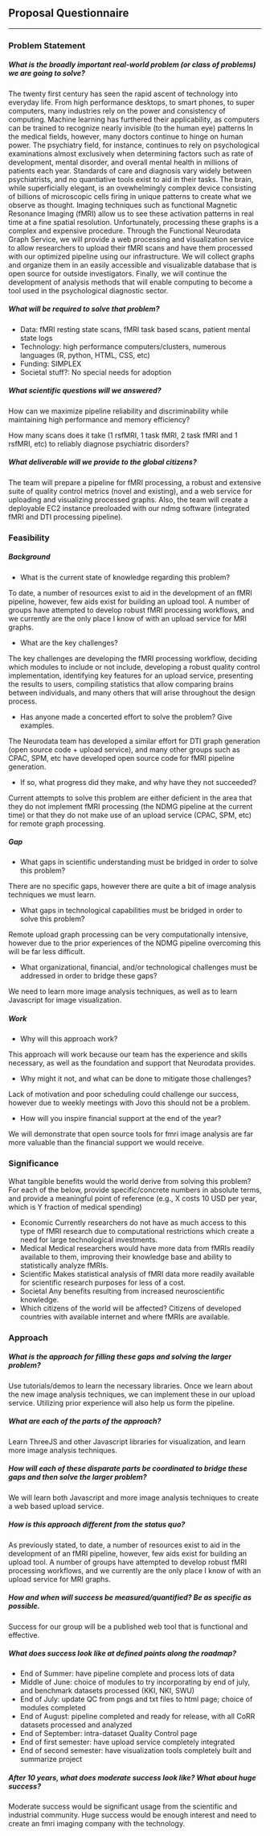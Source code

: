 ## Proposal Questionnaire
_______________________________________________________

### Problem Statement

##### What is the broadly important real-world problem (or class of problems) we are going to solve?

The twenty first century has seen the rapid ascent of technology into everyday life. From high performance desktops, to smart phones, to super computers, many industries rely on the power and consistency of computing. Machine learning has furthered their applicability, as computers can be trained to recognize nearly invisible (to the human eye) patterns  In the medical fields, however, many doctors continue to hinge on human power. The psychiatry field, for instance, continues to rely on psychological examinations almost exclusively when determining factors such as rate of development, mental disorder, and overall mental health in millions of patients each year. Standards of care and diagnosis vary widely between psychiatrists, and no quantiative tools exist to aid in their tasks. The brain, while superficially elegant, is an ovewhelmingly complex device consisting of billions of microscopic cells firing in unique patterns to create what we observe as thought. Imaging techniques such as functional Magnetic Resonance Imaging (fMRI) allow us to see these activation patterns in real time at a fine spatial resolution. Unfortunately, processing these graphs is a complex and expensive procedure. Through the Functional Neurodata Graph Service, we will provide a web processing and visualization service to allow researchers to upload their fMRI scans and have them processed with our optimized pipeline using our infrastructure. We will collect graphs and organize them in an easily accessible and visualizable database that is open source for outside investigators. Finally, we will continue the development of analysis methods that will enable computing to become a tool used in the psychological diagnostic sector. 

##### What will be required to solve that problem?

- Data: fMRI resting state scans, fMRI task based scans, patient mental state logs
- Technology: high performance computers/clusters, numerous languages (R, python, HTML, CSS, etc)
- Funding: SIMPLEX
- Societal stuff?: No special needs for adoption

##### What scientific questions will we answered?

How can we maximize pipeline reliability and discriminability while maintaining high performance and memory efficiency?

How many scans does it take (1 rsfMRI, 1 task fMRI, 2 task fMRI and 1 rsfMRI, etc) to reliably diagnose psychiatric disorders?

##### What deliverable will we provide to the global citizens?

The team will prepare a pipeline for fMRI processing, a robust and extensive suite of quality control metrics (novel and existing), and a web service for uploading and visualizing processed graphs. Also, the team will create a deployable EC2 instance preoloaded with our ndmg software (integrated fMRI and DTI processing pipeline).

### Feasibility

##### Background

- What is the current state of knowledge regarding this problem? 

To date, a number of resources exist to aid in the development of an fMRI pipeline, however, few aids exist for building an upload tool. A number of groups have attempted to develop robust fMRI processing workflows, and we currently are the only place I know of with an upload service for MRI graphs.  

- What are the key challenges? 

The key challenges are developing the fMRI processing workflow, deciding which modules to include or not include, developing a robust quality control implementation, identifying key features for an upload service, presenting the results to users, compiling statistics that allow comparing brains between individuals, and many others that will arise throughout the design process.  

- Has anyone made a concerted effort to solve the problem? Give examples. 

The Neurodata team has developed a similar effort for DTI graph generation (open source code + upload service), and many other groups such as CPAC, SPM, etc have developed open source code for fMRI pipeline generation.  

- If so, what progress did they make, and why have they not succeeded?

Current attempts to solve this problem are either deficient in the area that they do not implement fMRI processing (the NDMG pipeline at the current time) or that they do not make use of an upload service (CPAC, SPM, etc) for remote graph processing.  

##### Gap

- What gaps in scientific understanding must be bridged in order to solve this problem? 

There are no specific gaps, however there are quite a bit of image analysis techniques we must learn.

- What gaps in technological  capabilities must be bridged in order to solve this problem? 

Remote upload graph processing can be very computationally intensive, however due to the prior experiences of the NDMG pipeline overcoming this will be far less difficult.

- What organizational, financial, and/or technological challenges must be addressed in order to bridge these gaps?

We need to learn more image analysis techniques, as well as to learn Javascript for image visualization.

##### Work

- Why will this approach work? 

This approach will work because our team has the experience and skills necessary, as well as the foundation and support that Neurodata provides.

- Why might it not, and what can be done to mitigate those challenges? 

Lack of motivation and poor scheduling could challenge our success, however due to weekly meetings with Jovo this should not be a problem.

- How will you inspire financial support at the end of the year?

We will demonstrate that open source tools for fmri image analysis are far more valuable than the financial support we would receive.

### Significance

What tangible benefits would the world derive from solving this problem? For each of the below, provide specific/concrete numbers in absolute terms, and provide a meaningful point of reference (e.g., X costs 10 USD per year, which is Y fraction of medical spending)

- Economic
Currently researchers do not have as much access to this type of fMRI research due to computational restrictions which create a need for large technological investments.
- Medical
Medical researchers would have more data from fMRIs readily available to them, improving their knowledge base and ability to statistically analyze fMRIs.
- Scientific
Makes statistical analysis of fMRI data more readily available for scientific research purposes for less of a cost.
- Societal
Any benefits resulting from increased neuroscientific knowledge.
- Which citizens of the world will be affected?
Citizens of developed countries with available internet and where fMRIs are available.
 
### Approach

##### What is the approach for filling these gaps and solving the larger problem?

Use tutorials/demos to learn the necessary libraries. Once we learn about the new image analysis techniques, we can implement these in our upload service. Utilizing prior experience will also help us form the pipeline.


##### What are each of the parts of the approach?

Learn ThreeJS and other Javascript libraries for visualization, and learn more image analysis techniques.

##### How will each of these disparate parts be coordinated to bridge these gaps and then solve the larger problem? 

We will learn both Javascript and more image analysis techniques to create a web based upload service. 

##### How is this approach different from the status quo?

As previously stated, to date, a number of resources exist to aid in the development of an fMRI pipeline, however, few aids exist for building an upload tool. A number of groups have attempted to develop robust fMRI processing workflows, and we currently are the only place I know of with an upload service for MRI graphs.

##### How and when will success be measured/quantified?  Be as specific as possible.

Success for our group will be a published web tool that is functional and effective.

##### What does success look like at defined points along the roadmap?

- End of Summer: have pipeline complete and process lots of data
 - Middle of June: choice of modules to try incorporating by end of july, and benchmark datasets processed (KKI, NKI, SWU)
 - End of July: update QC from pngs and txt files to html page; choice of modules completed
 - End of August: pipeline completed and ready for release, with all CoRR datasets processed and analyzed
 - End of September: intra-dataset Quality Control page
- End of first semester: have upload service completely integrated
- End of second semester: have visualization tools completely built and summarize project

##### After 10 years, what does moderate success look like? What about huge success?

Moderate success would be significant usage from the scientific and industrial community. Huge success would be enough interest and need to create an fmri imaging company with the technology. 
